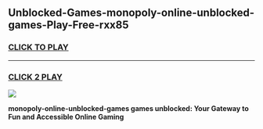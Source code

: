 
## Unblocked-Games-monopoly-online-unblocked-games-Play-Free-rxx85
<h3>
<a href="https://premium76.site?title=monopoly-online-unblocked-games&ref=18A1">CLICK TO PLAY</a></h3>
<hr>

<h3>
<a href="https://premium76.site?title=monopoly-online-unblocked-games&ref=18A1">CLICK 2 PLAY</a>
  
</h3>

<a href="https://premium76.site?title=monopoly-online-unblocked-games&ref=18A1"><img src="https://clearcache.store/games.png"></a>


**monopoly-online-unblocked-games games unblocked: Your Gateway to Fun and Accessible Online Gaming**
